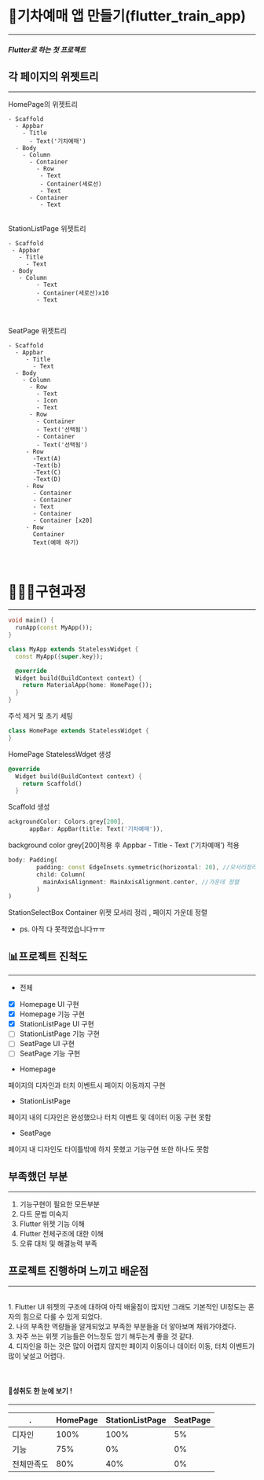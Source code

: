 # 🚆기차예매 앱 만들기(flutter_train_app)
---
##### Flutter로 하는 첫 프로젝트

## 각 페이지의 위젯트리
---

HomePage의 위젯트리
```
- Scaffold
  - Appbar
    - Title
      - Text('기차예매')
  - Body
    - Column
      - Container
        - Row
         - Text
         - Container(세로선)
         - Text
      - Container
         - Text   

 ```   
<br> StationListPage 위젯트리
 ```
- Scaffold
  - Appbar
    - Title
      - Text
  - Body
    - Column
         - Text
         - Container(세로선)x10
         - Text
         
 ```

 <br> SeatPage 위젯트리

 ```
- Scaffold
   - Appbar
      - Title
        - Text
   - Body
     - Column
       - Row
         - Text
         - Icon
         - Text
       - Row
         - Container
         - Text('선택됨')
         - Container
         - Text('선택됨')
      - Row
        -Text(A)
        -Text(b)
        -Text(C)
        -Text(D)
      - Row
        - Container
        - Container
        - Text
        - Container
        - Container [x20]
      - Row
        Container
        Text(예매 하기)  
 ```
<br/>

# 👨🏻‍💻구현과정
---
```dart
void main() {
  runApp(const MyApp());
}

class MyApp extends StatelessWidget {
  const MyApp({super.key});

  @override
  Widget build(BuildContext context) {
    return MaterialApp(home: HomePage());
  }
}
```
주석 제거 및 초기 세팅 
```dart
class HomePage extends StatelessWidget {
}
```
HomePage StatelessWdget 생성
```dart
@override
  Widget build(BuildContext context) {
    return Scaffold()
  }
```
Scaffold 생성
```dart
ackgroundColor: Colors.grey[200],
      appBar: AppBar(title: Text('기차예매')),
```
background color grey[200]적용 후 Appbar - Title - Text ('기차예매') 적용
```dart
body: Padding(
        padding: const EdgeInsets.symmetric(horizontal: 20), //모서리정리
        child: Column(
          mainAxisAlignment: MainAxisAlignment.center, //가운데 정렬
        )
)
```
StationSelectBox Container 위젯 모서리 정리 , 페이지 가운데 정렬

+ ps. 아직 다 못적었습니다ㅠㅠ

## 📊프로젝트 진척도
---
+ 전체
- [X] Homepage UI 구현
- [x] Homepage 기능 구현
- [X] StationListPage UI 구현
- [ ] StationListPage 기능 구현
- [ ] SeatPage UI 구현
- [ ] SeatPage 기능 구현

+ Homepage
  
페이지의 디자인과 터치 이벤트시 페이지 이동까지 구현
<br>
+ StationListPage
  
페이지 내의 디자인은 완성했으나 터치 이벤트 및 데이터 이동 구현 못함
<br>
+ SeatPage
  
페이지 내 디자인도 타이틀밖에 하지 못했고 기능구현 또한 하나도 못함

## 부족했던 부분
---
1. 기능구현이 필요한 모든부분
2. 다트 문법 미숙지
3. Flutter 위젯 기능 이해
4. Flutter 전체구조에 대한 이해
5. 오류 대처 및 해결능력 부족

## 프로젝트 진행하며 느끼고 배운점
---
<br>1. Flutter UI 위젯의 구조에 대하여 아직 배울점이 많지만 그래도 기본적인 UI정도는 혼자의 힘으로 다룰 수 있게 되었다.
<br>2. 나의 부족한 역량들을 알게되었고 부족한 부분들을 더 앟아보며 채워가야겠다.
<br>3. 자주 쓰는 위젯 기능들은 어느정도 암기 해두는게 좋을 것 같다.
<br>4. 디자인을 하는 것은 많이 어렵지 않지만 페이지 이동이나 데이터 이동, 터치 이벤트가 많이 낯설고 어렵다.

<br>

#### 💁성취도 한 눈에 보기 !
---

.|HomePage|StationListPage|SeatPage
---|---|---|---
디자인|100%|100%|5%
기능|75%|0%|0%
전체만족도|80%|40%|0%
